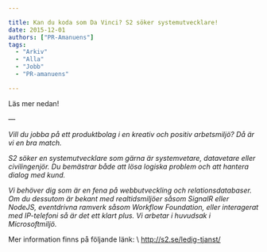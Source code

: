 ```yaml
---

title: Kan du koda som Da Vinci? S2 söker systemutvecklare!
date: 2015-12-01
authors: ["PR-Amanuens"]
tags:
  - "Arkiv"
  - "Alla"
  - "Jobb"
  - "PR-amanuens"

---
```


Läs mer nedan!

—

*Vill du jobba på ett produktbolag i en kreativ och positiv arbetsmiljö?
Då är vi en bra match.*

*S2 söker en systemutvecklare som gärna är systemvetare, datavetare
eller civilingenjör. Du bemästrar både att lösa logiska problem och att
hantera dialog med kund.*

*Vi behöver dig som är en fena på webbutveckling och relationsdatabaser.
Om du dessutom är bekant med realtidsmiljöer såsom SignalR eller NodeJS,
eventdrivna ramverk såsom Workflow Foundation, eller interagerat med
IP-telefoni så är det ett klart plus. Vi arbetar i huvudsak i
Microsoftmiljö.*

Mer information finns på följande länk: \ http://s2.se/ledig-tjanst/
